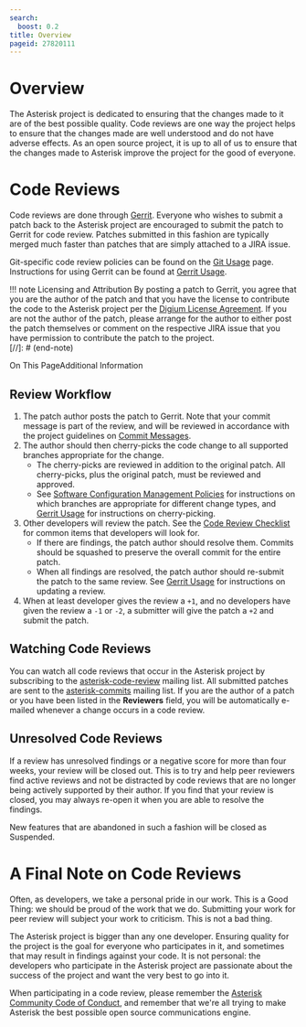 ```yaml
---
search:
  boost: 0.2
title: Overview
pageid: 27820111
---
```


Overview
========

The Asterisk project is dedicated to ensuring that the changes made to it are of the best possible quality. Code reviews are one way the project helps to ensure that the changes made are well understood and do not have adverse effects. As an open source project, it is up to all of us to ensure that the changes made to Asterisk improve the project for the good of everyone.

Code Reviews
============

Code reviews are done through [Gerrit](https://gerrit.asterisk.org). Everyone who wishes to submit a patch back to the Asterisk project are encouraged to submit the patch to Gerrit for code review. Patches submitted in this fashion are typically merged much faster than patches that are simply attached to a JIRA issue.

Git-specific code review policies can be found on the [Git Usage](/Development/Policies-and-Procedures/Historical-Policies-and-Procedures/Git-Usage) page. Instructions for using Gerrit can be found at [Gerrit Usage](/Development/Policies-and-Procedures/Historical-Policies-and-Procedures/Code-Review/Gerrit-Usage).




!!! note Licensing and Attribution
    By posting a patch to Gerrit, you agree that you are the author of the patch and that you have the license to contribute the code to the Asterisk project per the [Digium License Agreement](/Development/Policies-and-Procedures/Historical-Policies-and-Procedures/Patch-Contribution-Process/Digium-License-Agreement). If you are not the author of the patch, please arrange for the author to either post the patch themselves or comment on the respective JIRA issue that you have permission to contribute the patch to the project.  
[//]: # (end-note)



On This PageAdditional Information

Review Workflow
---------------

1. The patch author posts the patch to Gerrit. Note that your commit message is part of the review, and will be reviewed in accordance with the project guidelines on [Commit Messages](/Development/Policies-and-Procedures/Commit-Messages).
2. The author should then cherry-picks the code change to all supported branches appropriate for the change.
	* The cherry-picks are reviewed in addition to the original patch. All cherry-picks, plus the original patch, must be reviewed and approved.
	* See [Software Configuration Management Policies](/Development/Policies-and-Procedures/Software-Configuration-Management-Policies) for instructions on which branches are appropriate for different change types, and [Gerrit Usage](/Development/Policies-and-Procedures/Historical-Policies-and-Procedures/Code-Review/Gerrit-Usage) for instructions on cherry-picking.
3. Other developers will review the patch. See the [Code Review Checklist](/Development/Policies-and-Procedures/Historical-Policies-and-Procedures/Code-Review/Code-Review-Checklist) for common items that developers will look for.
	* If there are findings, the patch author should resolve them. Commits should be squashed to preserve the overall commit for the entire patch.
	* When all findings are resolved, the patch author should re-submit the patch to the same review. See [Gerrit Usage](/Development/Policies-and-Procedures/Historical-Policies-and-Procedures/Code-Review/Gerrit-Usage) for instructions on updating a review.
4. When at least developer gives the review a `+1`, and no developers have given the review a `-1` or `-2`, a submitter will give the patch a `+2` and submit the patch.

Watching Code Reviews
---------------------

You can watch all code reviews that occur in the Asterisk project by subscribing to the [asterisk-code-review](http://lists.digium.com) mailing list. All submitted patches are sent to the [asterisk-commits](https://lists.digium.com) mailing list. If you are the author of a patch or you have been listed in the **Reviewers** field, you will be automatically e-mailed whenever a change occurs in a code review.

Unresolved Code Reviews
-----------------------

If a review has unresolved findings or a negative score for more than four weeks, your review will be closed out. This is to try and help peer reviewers find active reviews and not be distracted by code reviews that are no longer being actively supported by their author. If you find that your review is closed, you may always re-open it when you are able to resolve the findings.

New features that are abandoned in such a fashion will be closed as Suspended.

A Final Note on Code Reviews
============================

Often, as developers, we take a personal pride in our work. This is a Good Thing: we should be proud of the work that we do. Submitting your work for peer review will subject your work to criticism. This is not a bad thing.

The Asterisk project is bigger than any one developer. Ensuring quality for the project is the goal for everyone who participates in it, and sometimes that may result in findings against your code. It is not personal: the developers who participate in the Asterisk project are passionate about the success of the project and want the very best to go into it.

When participating in a code review, please remember the [Asterisk Community Code of Conduct](/Asterisk-Community/Asterisk-Community-Code-of-Conduct), and remember that we're all trying to make Asterisk the best possible open source communications engine.

